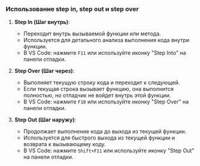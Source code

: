 
### Использование step in, step out и step over

1. **Step In (Шаг внутрь)**:
    
    - Переходит внутрь вызываемой функции или метода.
    - Используется для детального анализа выполнения кода внутри функции.
    - В VS Code: нажмите `F11` или используйте иконку "Step Into" на панели отладки.
2. **Step Over (Шаг через)**:
    
    - Выполняет текущую строку кода и переходит к следующей.
    - Если текущая строка вызывает функцию, она выполнится полностью, но отладчик не войдет внутрь этой функции.
    - В VS Code: нажмите `F10` или используйте иконку "Step Over" на панели отладки.
3. **Step Out (Шаг наружу)**:
    
    - Продолжает выполнение кода до выхода из текущей функции.
    - Используется для быстрого выхода из текущей функции и возврата к вызывающему коду.
    - В VS Code: нажмите `Shift+F11` или используйте иконку "Step Out" на панели отладки.
